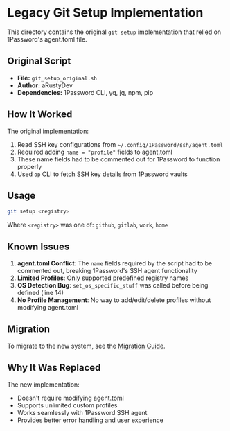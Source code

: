 # Legacy Git Setup Implementation

This directory contains the original `git setup` implementation that relied on 1Password's agent.toml file.

## Original Script

- **File:** `git_setup_original.sh`
- **Author:** aRustyDev
- **Dependencies:** 1Password CLI, yq, jq, npm, pip

## How It Worked

The original implementation:

1. Read SSH key configurations from `~/.config/1Password/ssh/agent.toml`
2. Required adding `name = "profile"` fields to agent.toml
3. These name fields had to be commented out for 1Password to function properly
4. Used `op` CLI to fetch SSH key details from 1Password vaults

## Usage

```bash
git setup <registry>
```

Where `<registry>` was one of: `github`, `gitlab`, `work`, `home`

## Known Issues

1. **agent.toml Conflict**: The `name` fields required by the script had to be commented out, breaking 1Password's SSH agent functionality
2. **Limited Profiles**: Only supported predefined registry names
3. **OS Detection Bug**: `set_os_specific_stuff` was called before being defined (line 14)
4. **No Profile Management**: No way to add/edit/delete profiles without modifying agent.toml

## Migration

To migrate to the new system, see the [Migration Guide](../MIGRATION_EXAMPLE.md).

## Why It Was Replaced

The new implementation:
- Doesn't require modifying agent.toml
- Supports unlimited custom profiles
- Works seamlessly with 1Password SSH agent
- Provides better error handling and user experience
